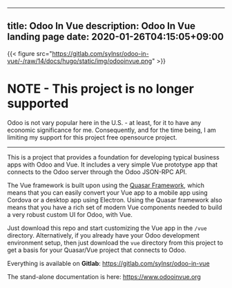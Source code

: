 
---
title: Odoo In Vue
description: Odoo In Vue landing page
date: 2020-01-26T04:15:05+09:00
---


{{< figure src="https://gitlab.com/sylnsr/odoo-in-vue/-/raw/14/docs/hugo/static/img/odooinvue.png" >}}

# NOTE - This project is no longer supported

Odoo is not vary popular here in the U.S. - at least, for it to have any economic significance for me.
Consequently, and for the time being, I am limiting my support for this project free opensource project.

---

This is a project that provides a foundation for developing typical business apps with Odoo and Vue. It includes
a very simple Vue prototype app that connects to the Odoo server through the Odoo JSON-RPC API.

The Vue framework is built upon using the [Quasar Framework](https://quasar.dev/), which means that you can easily
convert your Vue app to a mobile app using Cordova or a desktop app using Electron. Using the Quasar framework also
means that you have a rich set of modern Vue components needed to build a very robust custom UI for Odoo, with Vue.

Just download this repo and start customizing the Vue app in the `/vue` directory. Alternatively, if you already have
your Odoo development environment setup, then just download the `vue` directory from this project to get a basis for your
Quasar/Vue project that connects to Odoo.

Everything is available on **Gitlab**: https://gitlab.com/sylnsr/odoo-in-vue

The stand-alone documentation is here: https://www.odooinvue.org

